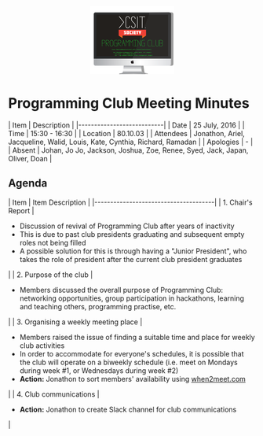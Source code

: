 <p align="center">
  <img src="../images/club_logo_extrasmall.png"/>
</p>

# Programming Club Meeting Minutes

| Item      | Description   |
|---------------------------|
| Date      | 25 July, 2016 |
| Time      | 15:30 - 16:30 |
| Location  | 80.10.03      |
| Attendees | Jonathon, Ariel, Jacqueline, Walid, Louis, Kate, Cynthia, Richard, Ramadan      |
| Apologies | -             |
| Absent    | Johan, Jo Jo, Jackson, Joshua, Zoe, Renee, Syed, Jack, Japan, Oliver, Doan |

## Agenda
| Item | Item Description |
|--------------------------------------|
| 1. Chair's Report | <ul><li>Discussion of revival of Programming Club after years of inactivity</li><li>This is due to past club presidents graduating and subsequent empty roles not being filled</li><li>A possible solution for this is through having a "Junior President", who takes the role of president after the current club president graduates</li></ul>|
| 2. Purpose of the club | <ul><li>Members discussed the overall purpose of Programming Club: networking opportunities, group participation in hackathons, learning and teaching others, programming practise, etc.</li></ul> |
| 3. Organising a weekly meeting place | <ul><li>Members raised the issue of finding a suitable time and place for weekly club activities</li><li>In order to accommodate for everyone's schedules, it is possible that the club will operate on a biweekly schedule (i.e. meet on Mondays during week #1, or Wednesdays during week #2) </li> </li><li><strong>Action:</strong> Jonathon to sort members' availability using [when2meet.com](when2meet.com)</li></ul> |
| 4. Club communications | <ul><li><strong>Action:</strong> Jonathon to create Slack channel for club communications</li></ul> |
